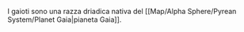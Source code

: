 I gaioti sono una razza driadica nativa del [[Map/Alpha Sphere/Pyrean System/Planet Gaia|pianeta Gaia]].